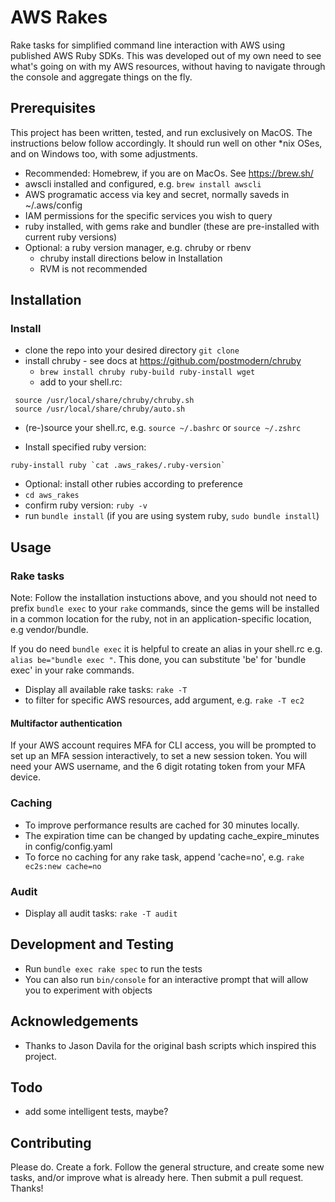 # AWS Rakes

Rake tasks for simplified command line interaction with AWS using published AWS Ruby SDKs.  This was developed out of my own need to see what's going on with my AWS resources, without having to navigate through the console and aggregate things on the fly.

## Prerequisites

This project has been written, tested, and run exclusively on MacOS. The instructions below follow accordingly.  It should run well on other *nix OSes, and on Windows too, with some adjustments.

* Recommended: Homebrew, if you are on MacOs.  See https://brew.sh/
* awscli installed and configured, e.g. `brew install awscli`
* AWS programatic access via key and secret, normally saveds in ~/.aws/config
* IAM permissions for the specific services you wish to query
* ruby installed, with gems rake and bundler (these are pre-installed with current ruby versions)
* Optional: a ruby version manager, e.g. chruby or rbenv
  * chruby install directions below in Installation
  * RVM is not recommended

## Installation

### Install

* clone the repo into your desired directory `git clone `
* install chruby - see docs at https://github.com/postmodern/chruby
  * `brew install chruby ruby-build ruby-install wget`
  * add to your shell.rc: 
  
```
 source /usr/local/share/chruby/chruby.sh
 source /usr/local/share/chruby/auto.sh
```

* (re-)source your shell.rc, e.g. `source ~/.bashrc` or `source ~/.zshrc`

* Install specified ruby version: 

```
ruby-install ruby `cat .aws_rakes/.ruby-version`
```
* Optional: install other rubies according to preference
* `cd aws_rakes`
* confirm ruby version: `ruby -v`
* run `bundle install` (if you are using system ruby, `sudo bundle install`)

## Usage

### Rake tasks

Note: Follow the installation instuctions above, and you should not need to prefix `bundle exec` to your `rake` commands, since the gems will be installed in a common location for the ruby, not in an application-specific location, e.g vendor/bundle.

If you do need `bundle exec` it is helpful to create an alias in your shell.rc e.g. `alias be="bundle exec "`.  This done, you can substitute 'be' for 'bundle exec' in your rake commands.

* Display all available rake tasks: `rake -T`
* to filter for specific AWS resources, add argument, e.g. `rake -T ec2`

#### Multifactor authentication

If your AWS account requires MFA for CLI access, you will be prompted to set up an MFA session interactively, to set a new session token.  You will need your AWS username, and the 6 digit rotating token from your MFA device.

### Caching

* To improve performance results are cached for 30 minutes locally.  
* The expiration time can be changed by updating cache\_expire\_minutes in config/config.yaml
* To force no caching for any rake task, append 'cache=no', e.g. `rake ec2s:new cache=no`

### Audit

* Display all audit tasks: `rake -T audit`

## Development and Testing

* Run `bundle exec rake spec` to run the tests
* You can also run `bin/console` for an interactive prompt that will allow you to experiment with objects

## Acknowledgements

* Thanks to Jason Davila for the original bash scripts which inspired this project.

## Todo

* add some intelligent tests, maybe?

## Contributing

Please do.   Create a fork.  Follow the general structure, and create some new tasks, and/or improve what is already here.  Then submit a pull request.  Thanks!
